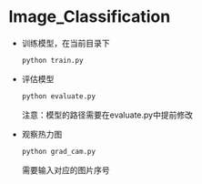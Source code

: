 # Image_Classification

- 训练模型，在当前目录下
    ```bash
    python train.py
    ```

- 评估模型
    ```bash
    python evaluate.py
    ```
    注意：模型的路径需要在evaluate.py中提前修改

- 观察热力图
    ```bash
    python grad_cam.py
    ```
    需要输入对应的图片序号


